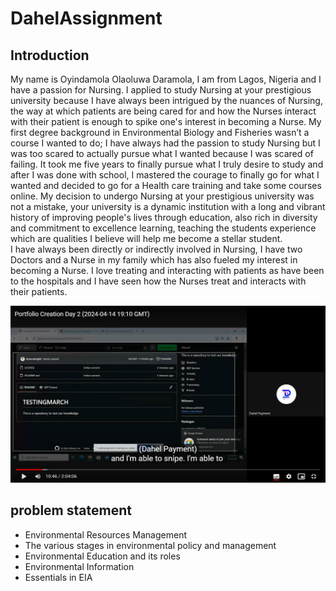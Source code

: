 # DahelAssignment
## Introduction
My name is Oyindamola Olaoluwa Daramola, I am from Lagos, Nigeria and I have a passion for Nursing. I applied to study Nursing at your prestigious university because I have always been intrigued by the nuances of Nursing, the way at which patients are being cared for and how the Nurses interact with their patient is enough to spike one's interest in becoming a Nurse.
My first degree background in Environmental Biology and Fisheries wasn’t a course I wanted to do; I have always had the passion to study Nursing but I was too scared to actually pursue what I wanted because I was scared of failing. 
It took me five years to finally pursue what I truly desire to study and after I was done with school, I mastered the courage to finally go for what I wanted and decided to go for a Health care training and take some courses online. 
My decision to undergo Nursing at your prestigious university was not a mistake, your university is a dynamic institution with a long and vibrant history of improving people's lives through education, also rich in diversity and commitment to excellence learning, teaching the students experience which are qualities I believe will help me become a stellar student.  
I have always been directly or indirectly involved in Nursing, I have two Doctors and a Nurse in my family which has also fueled my interest in becoming a Nurse. I love treating and interacting with patients as have been to the hospitals and I have seen how the Nurses treat and interacts with their patients. 

![](https://github.com/thepoetbeauty/DahelAssignment/blob/main/Screenshot%202024-06-21%20061145.png)


## problem statement
- Environmental Resources Management
- The various stages in environmental policy and management
- Environmental Education and its roles
- Environmental Information
- Essentials in EIA





